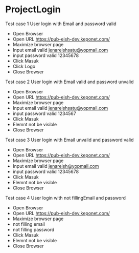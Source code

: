 # ProjectLogin
Test case 1
User login with Email and password valid
- Open Browser
- Open URL https://pub-eish-dev.keponet.com/
- Maximize browser page
- Input email valid jenareishsatu@yopmail.com
- input password valid 12345678
- Click Masuk
- Click Logo
- Close Browser

Test case 2
User login with Email valid and password unvalid
- Open Browser
- Open URL https://pub-eish-dev.keponet.com/
- Maximize browser page
- Input email valid jenareishsatu@yopmail.com
- input password valid 1234567
- Click Masuk
- Elemnt not be visible
- Close Browser

Test case 3
User login with Email unvalid and password valid
- Open Browser
- Open URL https://pub-eish-dev.keponet.com/
- Maximize browser page
- Input email valid jenareish@yopmail.com
- input password valid 12345678
- Click Masuk
- Elemnt not be visible
- Close Browser

Test case 4
User login with not fillingEmail  and password 
- Open Browser
- Open URL https://pub-eish-dev.keponet.com/
- Maximize browser page
- not filling email
- not filling password
- Click Masuk
- Elemnt not be visible
- Close Browser
